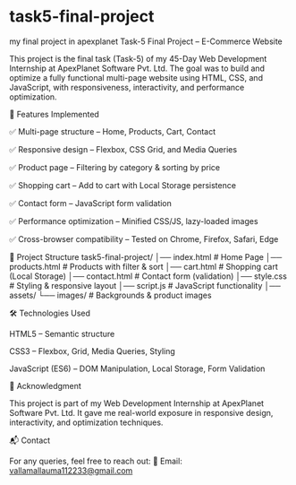 # task5-final-project
my final project in apexplanet
Task-5 Final Project – E-Commerce Website

This project is the final task (Task-5) of my 45-Day Web Development Internship at ApexPlanet Software Pvt. Ltd.
The goal was to build and optimize a fully functional multi-page website using HTML, CSS, and JavaScript, with responsiveness, interactivity, and performance optimization.

📌 Features Implemented

✅ Multi-page structure – Home, Products, Cart, Contact

✅ Responsive design – Flexbox, CSS Grid, and Media Queries

✅ Product page – Filtering by category & sorting by price

✅ Shopping cart – Add to cart with Local Storage persistence

✅ Contact form – JavaScript form validation

✅ Performance optimization – Minified CSS/JS, lazy-loaded images

✅ Cross-browser compatibility – Tested on Chrome, Firefox, Safari, Edge

📂 Project Structure
task5-final-project/
│── index.html        # Home Page
│── products.html     # Products with filter & sort
│── cart.html         # Shopping cart (Local Storage)
│── contact.html      # Contact form (validation)
│── style.css         # Styling & responsive layout
│── script.js         # JavaScript functionality
│── assets/
    └── images/       # Backgrounds & product images


🛠️ Technologies Used

HTML5 – Semantic structure

CSS3 – Flexbox, Grid, Media Queries, Styling

JavaScript (ES6) – DOM Manipulation, Local Storage, Form Validation



🙌 Acknowledgment

This project is part of my Web Development Internship at ApexPlanet Software Pvt. Ltd.
It gave me real-world exposure in responsive design, interactivity, and optimization techniques.

📬 Contact

For any queries, feel free to reach out:
📧 Email: vallamallauma112233@gmail.com
